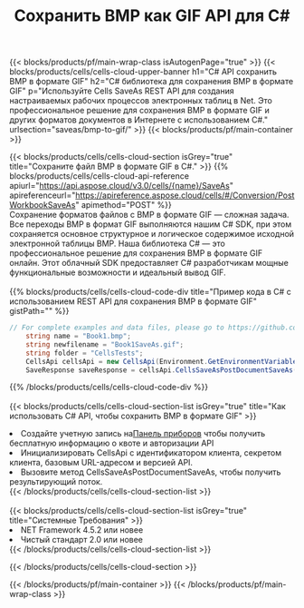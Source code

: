 ﻿---
title:  Сохранить BMP как GIF API для C#
description:  Использование Aspose.Cells Cloud SDK для C# для сохранения файла формата BMP в виде файла формата GIF.
url: /ru/net/saveas/bmp-to-gif/
---
{{< blocks/products/pf/main-wrap-class isAutogenPage="true" >}}
{{< blocks/products/cells/cells-cloud-upper-banner h1="C# API сохранить BMP в формате GIF" h2="C# библиотека для сохранения BMP в формате GIF" p="Используйте Cells SaveAs REST API для создания настраиваемых рабочих процессов электронных таблиц в Net. Это профессиональное решение для сохранения BMP в формате GIF и других форматов документов в Интернете с использованием C#." urlsection="saveas/bmp-to-gif/" >}}
{{< blocks/products/pf/main-container >}}

{{< blocks/products/cells/cells-cloud-section isGrey="true" title="Сохраните файл BMP в формате GIF в C#." >}}
{{% blocks/products/cells/cells-cloud-api-reference apiurl="https://api.aspose.cloud/v3.0/cells/{name}/SaveAs" apireferenceurl="https://apireference.aspose.cloud/cells/#/Conversion/PostWorkbookSaveAs" apimethod="POST" %}}
<br/>
Сохранение форматов файлов с BMP в формате GIF — сложная задача. Все переходы BMP в формат GIF выполняются нашим C# SDK, при этом сохраняется основное структурное и логическое содержимое исходной электронной таблицы BMP. Наша библиотека C# — это профессиональное решение для сохранения BMP в формате GIF онлайн. Этот облачный SDK предоставляет C# разработчикам мощные функциональные возможности и идеальный вывод GIF.
<br/>
<br/>
{{% blocks/products/cells/cells-cloud-code-div title="Пример кода в C# с использованием REST API для сохранения BMP в формате GIF" gistPath="" %}}
  
```cs
// For complete examples and data files, please go to https://github.com/aspose-cells-cloud/aspose-cells-cloud-dotnet/
    string name = "Book1.bmp";
    string newfilename = "Book1SaveAs.gif";
    string folder = "CellsTests";
    CellsApi cellsApi = new CellsApi(Environment.GetEnvironmentVariable("ProductClientId"), Environment.GetEnvironmentVariable("ProductClientSecret"));
    SaveResponse saveResponse = cellsApi.CellsSaveAsPostDocumentSaveAs(name, null, newfilename, null,null,folder);
```
  
{{% /blocks/products/cells/cells-cloud-code-div %}}
<br/>
<br/>
{{< blocks/products/cells/cells-cloud-section-list isGrey="true" title="Как использовать C# API, чтобы сохранить BMP в формате GIF" >}}
<li> Создайте учетную запись на<a href="https://dashboard.aspose.cloud/">Панель приборов</a> чтобы получить бесплатную информацию о квоте и авторизации API</li>
<li>Инициализировать CellsApi с идентификатором клиента, секретом клиента, базовым URL-адресом и версией API.</li>
<li>Вызовите метод CellsSaveAsPostDocumentSaveAs, чтобы получить результирующий поток.</li>
{{< /blocks/products/cells/cells-cloud-section-list >}}
<br/>
<br/>
{{< blocks/products/cells/cells-cloud-section-list isGrey="true" title="Системные Требования" >}}
<li>NET Framework 4.5.2 или новее</li>
<li>Чистый стандарт 2.0 или новее</li>
{{< /blocks/products/cells/cells-cloud-section-list >}}

{{< /blocks/products/cells/cells-cloud-section >}}

{{< /blocks/products/pf/main-container >}}
{{< /blocks/products/pf/main-wrap-class >}}
